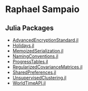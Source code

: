 # Raphael Sampaio

## Julia Packages

- [AdvancedEncryptionStandard.jl](https://github.com/raphasampaio/AdvancedEncryptionStandard.jl)
- [Holidays.jl](https://github.com/raphasampaio/Holidays.jl)
- [MemoizedSerialization.jl](https://github.com/raphasampaio/MemoizedSerialization.jl)
- [NamingConventions.jl](https://github.com/raphasampaio/NamingConventions.jl)
- [ProgressTables.jl](https://github.com/raphasampaio/ProgressTables.jl)
- [RegularizedCovarianceMatrices.jl](https://github.com/raphasampaio/RegularizedCovarianceMatrices.jl)
- [SharedPreferences.jl](https://github.com/raphasampaio/SharedPreferences.jl)
- [UnsupervisedClustering.jl](https://github.com/raphasampaio/UnsupervisedClustering.jl)
- [WorldTimeAPI.jl](https://github.com/raphasampaio/WorldTimeAPI.jl)

<!--
**raphasampaio/raphasampaio** is a ✨ _special_ ✨ repository because its `README.md` (this file) appears on your GitHub profile.

Here are some ideas to get you started:

- 🔭 I’m currently working on ...
- 🌱 I’m currently learning ...
- 👯 I’m looking to collaborate on ...
- 🤔 I’m looking for help with ...
- 💬 Ask me about ...
- 📫 How to reach me: ...
- 😄 Pronouns: ...
- ⚡ Fun fact: ...
-->
